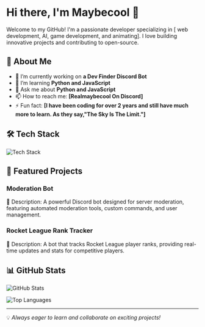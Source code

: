 # Hi there, I'm Maybecool 👋

Welcome to my GitHub! I'm a passionate developer specializing in [ web development, AI, game development, and animating]. I love building innovative projects and contributing to open-source.

## 🚀 About Me
- 🔭 I’m currently working on **a Dev Finder Discord Bot**
- 🌱 I’m learning **Python and JavaScript**
- 💬 Ask me about **Python and JavaScript**
- 📫 How to reach me: **[Realmaybecool On Discord]**
- ⚡ Fun fact: **[I have been coding for over 2 years and still have much more to learn. As they say,"The Sky Is The Limit."]**

## 🛠️ Tech Stack
![Tech Stack](https://skillicons.dev/icons?i=html,js,nodejs,python,)

## 📌 Featured Projects

### Moderation Bot
📝 Description: A powerful Discord bot designed for server moderation, featuring automated moderation tools, custom commands, and user management.

### Rocket League Rank Tracker
📝 Description: A bot that tracks Rocket League player ranks, providing real-time updates and stats for competitive players.

## 📊 GitHub Stats
![GitHub Stats](https://github-readme-stats.vercel.app/api?username=YourGitHubUsername&show_icons=true&theme=radical)

![Top Languages](https://github-readme-stats.vercel.app/api/top-langs/?username=YourGitHubUsername&layout=compact&theme=radical)

---
💡 *Always eager to learn and collaborate on exciting projects!*
